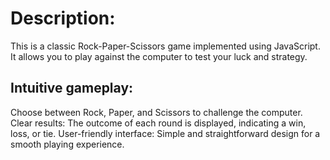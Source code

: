# Description:
This is a classic Rock-Paper-Scissors game implemented using JavaScript. It allows you to play against the computer to test your luck and strategy.

## Intuitive gameplay: 
Choose between Rock, Paper, and Scissors to challenge the computer.
Clear results: The outcome of each round is displayed, indicating a win, loss, or tie.
User-friendly interface: Simple and straightforward design for a smooth playing experience.
